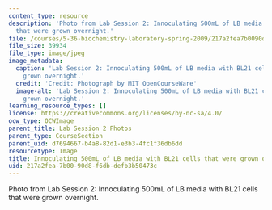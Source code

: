 ```yaml
---
content_type: resource
description: 'Photo from Lab Session 2: Innoculating 500mL of LB media with BL21 cells
  that were grown overnight.'
file: /courses/5-36-biochemistry-laboratory-spring-2009/217a2fea7b0090d8f6dbdefb3b50473c_Lab2_1.jpg
file_size: 39934
file_type: image/jpeg
image_metadata:
  caption: 'Lab Session 2: Innoculating 500mL of LB media with BL21 cells that were
    grown overnight.'
  credit: 'Credit: Photograph by MIT OpenCourseWare'
  image-alt: 'Lab Session 2: Innoculating 500mL of LB media with BL21 cells that were
    grown overnight.'
learning_resource_types: []
license: https://creativecommons.org/licenses/by-nc-sa/4.0/
ocw_type: OCWImage
parent_title: Lab Session 2 Photos
parent_type: CourseSection
parent_uid: d7694667-b4a8-82d1-e3b3-4fc1f36db6dd
resourcetype: Image
title: Innoculating 500mL of LB media with BL21 cells that were grown overnight
uid: 217a2fea-7b00-90d8-f6db-defb3b50473c
---
```

Photo from Lab Session 2: Innoculating 500mL of LB media with BL21 cells that were grown overnight.